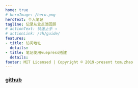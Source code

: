 ```yaml
---
home: true
# heroImage: /hero.png
heroText: 个人笔记
tagline: 记录从业点滴回顾
# actionText: 快速上手 →
# actionLink: /zh/guide/
features:
- title: 访问地址
  details:
- title: 笔记使用vuepress搭建
  details:
footer: MIT Licensed | Copyright © 2019-present tom.zhao
---
```


### [github](https://hello-zhao.github.io/blog/)
